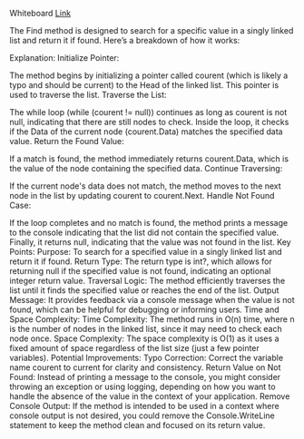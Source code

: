 Whiteboard [Link](https://github.com/Abed1313/LinkedListLibrary/blob/master/StudyLinkedList/assest/Find.jpg)
 
 The Find method is designed to search for a specific value in a singly linked list and return it if found. Here’s a breakdown of how it works:

Explanation:
Initialize Pointer:

The method begins by initializing a pointer called courent (which is likely a typo and should be current) to the Head of the linked list. This pointer is used to traverse the list.
Traverse the List:

The while loop (while (courent != null)) continues as long as courent is not null, indicating that there are still nodes to check.
Inside the loop, it checks if the Data of the current node (courent.Data) matches the specified data value.
Return the Found Value:

If a match is found, the method immediately returns courent.Data, which is the value of the node containing the specified data.
Continue Traversing:

If the current node's data does not match, the method moves to the next node in the list by updating courent to courent.Next.
Handle Not Found Case:

If the loop completes and no match is found, the method prints a message to the console indicating that the list did not contain the specified value.
Finally, it returns null, indicating that the value was not found in the list.
Key Points:
Purpose: To search for a specified value in a singly linked list and return it if found.
Return Type: The return type is int?, which allows for returning null if the specified value is not found, indicating an optional integer return value.
Traversal Logic: The method efficiently traverses the list until it finds the specified value or reaches the end of the list.
Output Message: It provides feedback via a console message when the value is not found, which can be helpful for debugging or informing users.
Time and Space Complexity:
Time Complexity: The method runs in O(n) time, where n is the number of nodes in the linked list, since it may need to check each node once.
Space Complexity: The space complexity is O(1) as it uses a fixed amount of space regardless of the list size (just a few pointer variables).
Potential Improvements:
Typo Correction: Correct the variable name courent to current for clarity and consistency.
Return Value on Not Found: Instead of printing a message to the console, you might consider throwing an exception or using logging, depending on how you want to handle the absence of the value in the context of your application.
Remove Console Output: If the method is intended to be used in a context where console output is not desired, you could remove the Console.WriteLine statement to keep the method clean and focused on its return value.
